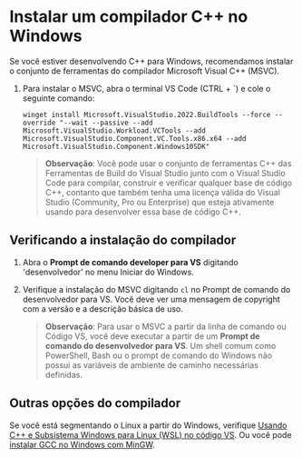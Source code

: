 <h1 data-loc-id="walkthrough.windows.install.compiler">Instalar um compilador C++ no Windows</h1>
<p data-loc-id="walkthrough.windows.text1">Se você estiver desenvolvendo C++ para Windows, recomendamos instalar o conjunto de ferramentas do compilador Microsoft Visual C++ (MSVC).</p>
<ol>
<li><p data-loc-id="walkthrough.windows.text2">Para instalar o MSVC, abra o terminal VS Code (CTRL + `) e cole o seguinte comando:
</p><pre><code style="white-space: pre-wrap;">winget install Microsoft.VisualStudio.2022.BuildTools --force --override "--wait --passive --add Microsoft.VisualStudio.Workload.VCTools --add Microsoft.VisualStudio.Component.VC.Tools.x86.x64 --add Microsoft.VisualStudio.Component.Windows10SDK"</code></pre>
</li>
<blockquote>
<p><strong data-loc-id="walkthrough.windows.note1">Observação</strong>: <span data-loc-id="walkthrough.windows.note1.text">Você pode usar o conjunto de ferramentas C++ das Ferramentas de Build do Visual Studio junto com o Visual Studio Code para compilar, construir e verificar qualquer base de código C++, contanto que também tenha uma licença válida do Visual Studio (Community, Pro ou Enterprise) que esteja ativamente usando para desenvolver essa base de código C++.</span></p>
</blockquote>

</ol>
<h2 data-loc-id="walkthrough.windows.verify.compiler">Verificando a instalação do compilador</h2>
<ol>
<li><p data-loc-id="walkthrough.windows.open.command.prompt">Abra o <strong data-loc-id="walkthrough.windows.command.prompt.name1">Prompt de comando developer para VS</strong> digitando 'desenvolvedor' no menu Iniciar do Windows.</p>
</li>
<li><p data-loc-id="walkthrough.windows.check.install">Verifique a instalação do MSVC digitando <code>cl</code> no Prompt de comando do desenvolvedor para VS. Você deve ver uma mensagem de copyright com a versão e a descrição básica de uso.</p>
<blockquote>
<p><strong data-loc-id="walkthrough.windows.note2">Observação</strong>: <span data-loc-id="walkthrough.windows.note2.text">Para usar o MSVC a partir da linha de comando ou Código VS, você deve executar a partir de um <strong data-loc-id="walkthrough.windows.command.prompt.name2">Prompt de comando do desenvolvedor para VS</strong>. Um shell comum como <span>PowerShell</span>, <span>Bash</span> ou o prompt de comando do Windows não possui as variáveis ​​de ambiente de caminho necessárias definidas.</span></p>
</blockquote>
</li>
</ol>
<h2 data-loc-id="walkthrough.windows.other.compilers">Outras opções do compilador</h2>
<p data-loc-id="walkthrough.windows.text3">Se você está segmentando o Linux a partir do Windows, verifique <a href="https://code.visualstudio.com/docs/cpp/config-wsl" data-loc-id="walkthrough.windows.link.title1">Usando C++ e Subsistema Windows para Linux (WSL) no código VS</a>. Ou você pode <a href="https://code.visualstudio.com/docs/cpp/config-mingw" data-loc-id="walkthrough.windows.link.title2">instalar GCC no Windows com MinGW</a>.</p>
